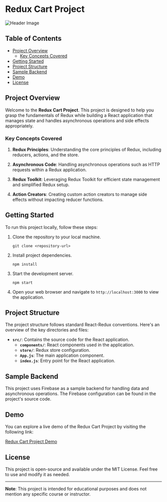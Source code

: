 # Redux Cart Project

![Header Image](https://res.cloudinary.com/tawfeer/image/upload/v1694719489/ReduxCart_xlajdf.png)

## Table of Contents

- [Project Overview](#project-overview)
  - [Key Concepts Covered](#key-concepts-covered)
- [Getting Started](#getting-started)
- [Project Structure](#project-structure)
- [Sample Backend](#sample-backend)
- [Demo](#demo)
- [License](#license)

## Project Overview

Welcome to the **Redux Cart Project**. This project is designed to help you grasp the fundamentals of Redux while building a React application that manages state and handles asynchronous operations and side effects appropriately.

### Key Concepts Covered

1. **Redux Principles**: Understanding the core principles of Redux, including reducers, actions, and the store.

2. **Asynchronous Code**: Handling asynchronous operations such as HTTP requests within a Redux application.

3. **Redux Toolkit**: Leveraging Redux Toolkit for efficient state management and simplified Redux setup.

4. **Action Creators**: Creating custom action creators to manage side effects without impacting reducer functions.

## Getting Started

To run this project locally, follow these steps:

1. Clone the repository to your local machine.

   ```
   git clone <repository-url>
   ```

2. Install project dependencies.

   ```
   npm install
   ```

3. Start the development server.

   ```
   npm start
   ```

4. Open your web browser and navigate to `http://localhost:3000` to view the application.

## Project Structure

The project structure follows standard React-Redux conventions. Here's an overview of the key directories and files:

- **`src/`**: Contains the source code for the React application.
  - **`components/`**: React components used in the application.
  - **`store/`**: Redux store configuration.
  - **`App.js`**: The main application component.
  - **`index.js`**: Entry point for the React application.

## Sample Backend

This project uses Firebase as a sample backend for handling data and asynchronous operations. The Firebase configuration can be found in the project's source code.

## Demo

You can explore a live demo of the Redux Cart Project by visiting the following link:

[Redux Cart Project Demo](https://redux-cart-esmat-demo.netlify.app/)

## License

This project is open-source and available under the MIT License. Feel free to use and modify it as needed.

---

**Note**: This project is intended for educational purposes and does not mention any specific course or instructor.
